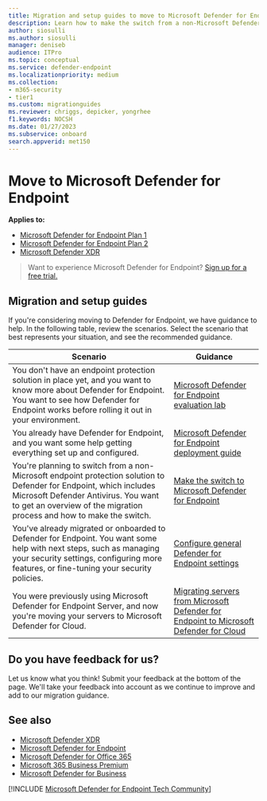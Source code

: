 ```yaml
---
title: Migration and setup guides to move to Microsoft Defender for Endpoint
description: Learn how to make the switch from a non-Microsoft Defender XDR solution to Microsoft Defender for Endpoint
author: siosulli
ms.author: siosulli
manager: deniseb
audience: ITPro
ms.topic: conceptual
ms.service: defender-endpoint
ms.localizationpriority: medium
ms.collection: 
- m365-security
- tier1
ms.custom: migrationguides
ms.reviewer: chriggs, depicker, yongrhee
f1.keywords: NOCSH
ms.date: 01/27/2023
ms.subservice: onboard
search.appverid: met150
---
```


# Move to Microsoft Defender for Endpoint

**Applies to:**
- [Microsoft Defender for Endpoint Plan 1](https://go.microsoft.com/fwlink/p/?linkid=2154037)
- [Microsoft Defender for Endpoint Plan 2](https://go.microsoft.com/fwlink/p/?linkid=2154037)
- [Microsoft Defender XDR](https://go.microsoft.com/fwlink/?linkid=2118804)

> Want to experience Microsoft Defender for Endpoint? [Sign up for a free trial.](https://signup.microsoft.com/create-account/signup?products=7f379fee-c4f9-4278-b0a1-e4c8c2fcdf7e&ru=https://aka.ms/MDEp2OpenTrial?ocid=docs-wdatp-exposedapis-abovefoldlink)

## Migration and setup guides

If you're considering moving to Defender for Endpoint, we have guidance to help. In the following table, review the scenarios. Select the scenario that best represents your situation, and see the recommended guidance.

|Scenario|Guidance|
|---|---|
|You don't have an endpoint protection solution in place yet, and you want to know more about Defender for Endpoint. You want to see how Defender for Endpoint works before rolling it out in your environment.|[Microsoft Defender for Endpoint evaluation lab](evaluation-lab.md)|
|You already have Defender for Endpoint, and you want some help getting everything set up and configured.|[Microsoft Defender for Endpoint deployment guide](deployment-phases.md)|
|You're planning to switch from a non-Microsoft endpoint protection solution to Defender for Endpoint, which includes Microsoft Defender Antivirus. You want to get an overview of the migration process and how to make the switch.|[Make the switch to Microsoft Defender for Endpoint](switch-to-mde-overview.md)|
|You've already migrated or onboarded to Defender for Endpoint. You want some help with next steps, such as managing your security settings, configuring more features, or fine-tuning your security policies.| [Configure general Defender for Endpoint settings](preferences-setup.md) |
| You were previously using Microsoft Defender for Endpoint Server, and now you're moving your servers to Microsoft Defender for Cloud. | [Migrating servers from Microsoft Defender for Endpoint to Microsoft Defender for Cloud](migrating-mde-server-to-cloud.md) |


## Do you have feedback for us?

Let us know what you think! Submit your feedback at the bottom of the page. We'll take your feedback into account as we continue to improve and add to our migration guidance.

## See also

- [Microsoft Defender XDR](/microsoft-365/security/defender/microsoft-365-defender)
- [Microsoft Defender for Endpoint](/windows/security/threat-protection)
- [Microsoft Defender for Office 365](/microsoft-365/security/office-365-security/defender-for-office-365)
- [Microsoft 365 Business Premium](../../business-premium/m365bp-overview.md)
- [Microsoft Defender for Business](../defender-business/mdb-overview.md)

[!INCLUDE [Microsoft Defender for Endpoint Tech Community](../../includes/defender-mde-techcommunity.md)]
